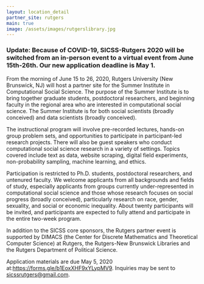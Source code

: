 ```yaml
---
layout: location_detail
partner_site: rutgers
main: true
image: /assets/images/rutgerslibrary.jpg
---
```

### Update: Because of COVID-19, SICSS-Rutgers 2020 will be switched from an in-person event to a virtual event from June 15th-26th. Our new application deadline is May 1.


From the morning of June 15 to 26, 2020, Rutgers University (New Brunswick, NJ) will host a partner site for the Summer Institute in Computational Social Science. The purpose of the Summer Institute is to bring together graduate students, postdoctoral researchers, and beginning faculty in the regional area who are interested in computational social science. The Summer Institute is for both social scientists (broadly conceived) and data scientists (broadly conceived). 

The instructional program will involve pre-recorded lectures, hands-on group problem sets, and opportunities to participate in participant-led research projects. There will also be guest speakers who conduct computational social science research in a variety of settings. Topics covered include text as data, website scraping, digital field experiments, non-probability sampling, machine learning, and ethics. 

Participation is restricted to Ph.D. students, postdoctoral researchers, and untenured faculty. We welcome applicants from all backgrounds and fields of study, especially applicants from groups currently under-represented in computational social science and those whose research focuses on social progress (broadly conceived), particularly research on race, gender, sexuality, and social or economic inequality. About twenty participants will be invited, and participants are expected to fully attend and participate in the entire two-week program. 

In addition to the SICSS core sponsors, the Rutgers partner event is supported by DIMACS (the Center for Discrete Mathematics and Theoretical Computer Science) at Rutgers, the Rutgers-New Brunswick Libraries and the Rutgers Department of Political Science. 

Application materials are due May 5, 2020 at:https://forms.gle/b1EoxXHF9xYLypMV9. Inquiries may be sent to sicssrutgers@gmail.com.


